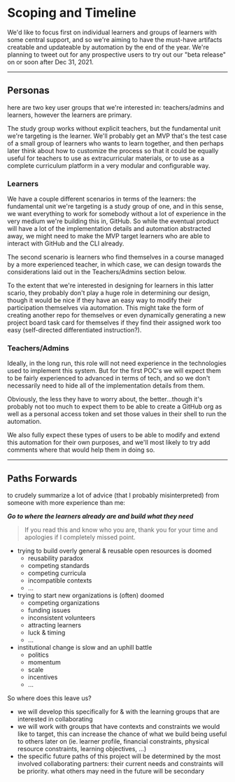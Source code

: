 # Scoping and Timeline

We'd like to focus first on individual learners and groups of learners with some central support, and so we're aiming to have the must-have artifacts creatable and updateable by automation by the end of the year. We're planning to tweet out for any prospective users to try out our "beta release" on or soon after Dec 31, 2021.

---

## Personas

here are two key user groups that we're interested in: teachers/admins and learners, however the learners are primary.

The study group works without explicit teachers, but the fundamental unit we're targeting is the learner. We'll probably get an MVP that's the test case of a small group of learners who wants to learn together, and then perhaps later think about how to customize the process so that it could be equally useful for teachers to use as extracurricular materials, or to use as a complete curriculum platform in a very modular and configurable way.

### Learners

We have a couple different scenarios in terms of the learners: the fundamental unit we're targeting is a study group of one, and in this sense, we want everything to work for somebody without a lot of experience in the very medium we're building this in, GitHub. So while the eventual product will have a lot of the implementation details and automation abstracted away, we might need to make the MVP target learners who are able to interact with GitHub and the CLI already.

The second scenario is learners who find themselves in a course managed by a more experienced teacher, in which case, we can design towards the considerations laid out in the Teachers/Admins section below.

To the extent that we're interested in designing for learners in this latter scario, they probably don't play a huge role in determining our design, though it would be nice if they have an easy way to modify their participation themselves via automation. This might take the form of creating another repo for themselves or even dynamically generating a new project board task card for themselves if they find their assigned work too easy (self-directed differentiated instruction?).

### Teachers/Admins

Ideally, in the long run, this role will not need experience in the technologies used to implement this system. But for the first POC's we will expect them to be fairly experienced to advanced in terms of tech, and so we don't necessarily need to hide all of the implementation details from them.

Obviously, the less they have to worry about, the better...though it's probably not too much to expect them to be able to create a GitHub org as well as a personal access token and set those values in their shell to run the automation.

We also fully expect these types of users to be able to modify and extend this automation for their own purposes, and we'll most likely to try add comments where that would help them in doing so.

---

## Paths Forwards

to crudely summarize a lot of advice (that I probably misinterpreted) from someone with more experience than me:

_**Go to where the learners already are and build what they need**_

> If you read this and know who you are, thank you for your time and apologies if I completely missed point.

- trying to build overly general & reusable open resources is doomed
  - reusability paradox
  - competing standards
  - competing curricula
  - incompatible contexts
  - ...
- trying to start new organizations is (often) doomed
  - competing organizations
  - funding issues
  - inconsistent volunteers
  - attracting learners
  - luck & timing
  - ...
- institutional change is slow and an uphill battle
  - politics
  - momentum
  - scale
  - incentives
  - ...

So where does this leave us?

- we will develop this specifically for & with the learning groups that are interested in collaborating
- we will work with groups that have contexts and constraints we would like to target, this can increase the chance of what we build being useful to others later on (ie. learner profile, financial constraints, physical resource constraints, learning objectives, ...)
- the specific future paths of this project will be determined by the most involved collaborating partners: their current needs and constraints will be priority. what others may need in the future will be secondary
